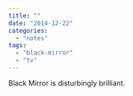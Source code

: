 ```yaml
---
title: ""
date: "2014-12-22"
categories: 
  - "notes"
tags: 
  - "black-mirror"
  - "tv"
---
```


Black Mirror is disturbingly brilliant.
